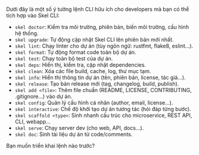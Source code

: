 Dưới đây là một số ý tưởng lệnh CLI hữu ích cho developers mà bạn có thể tích hợp vào Skel CLI:

- `skel doctor`: Kiểm tra môi trường, phiên bản, biến môi trường, cấu hình hệ thống.
- `skel upgrade`: Tự động cập nhật Skel CLI lên phiên bản mới nhất.
- `skel lint`: Chạy linter cho dự án (tùy ngôn ngữ: rustfmt, flake8, eslint...).
- `skel format`: Tự động format code toàn bộ dự án.
- `skel test`: Chạy toàn bộ test của dự án.
- `skel deps`: Hiển thị, kiểm tra, cập nhật dependencies.
- `skel clean`: Xóa các file build, cache, log, thư mục tạm.
- `skel info`: Hiển thị thông tin dự án (tên, phiên bản, license, tác giả...).
- `skel release`: Tạo bản release mới (tag, changelog, build, publish).
- `skel add <file>`: Thêm file chuẩn (README, LICENSE, CONTRIBUTING, .gitignore...) vào dự án.
- `skel config`: Quản lý cấu hình cá nhân (author, email, license...).
- `skel interactive`: Chế độ khởi tạo dự án tương tác (hỏi đáp từng bước).
- `skel scaffold <type>`: Sinh nhanh cấu trúc cho microservice, REST API, CLI, webapp...
- `skel serve`: Chạy server dev (cho web, API, docs...).
- `skel doc`: Sinh tài liệu dự án từ code/comments.

Bạn muốn triển khai lệnh nào trước?